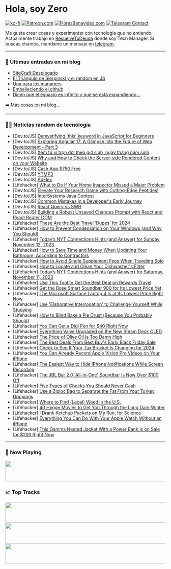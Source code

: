 # Hola, soy Zero

[![ko-fi](https://ko-fi.com/img/githubbutton_sm.svg)](https://ko-fi.com/J3J4N0LUK)
[![Patreon.com](https://img.shields.io/endpoint.svg?url=https%3A%2F%2Fshieldsio-patreon.vercel.app%2Fapi%3Fusername%3Dzerodragon%26type%3Dpatrons&style=for-the-badge)](https://patreon.com/zerodragon)
[![FloresBenavides.com](https://img.shields.io/website?down_message=oops&label=MiBlog&style=for-the-badge&up_message=online&url=https%3A%2F%2Ffloresbenavides.com)](https://floresbenavides.com)
[![Telegram Contact](https://img.shields.io/badge/escr%C3%ADbeme-ZeroDragon-%2326A5E4?style=for-the-badge&logo=telegram)](https://t.me/zerodragon)

Me gusta crear cosas y experimentar con tecnología que no entiendo.
Actualmente trabajo en [ResuelveTuDeuda](http://github.com/resuelve) donde soy Tech Manager.
Si buscas chamba, mandame un mensaje en [telegram](https://t.me/zerodragon).

---

### 📕 Últimas entradas en mi blog
<!-- BLOG-POST-LIST:START -->
- [SiteCraft Desplegado](https://floresbenavides.com/sitecraft-desplegado/)
- [El Triángulo de Sierpinski y el random en JS](https://floresbenavides.com/el-triangulo-de-sierpinski-y-el-random-en-js/)
- [Una para los managers](https://floresbenavides.com/una-para-los-managers/)
- [Embelleciendo el github](https://floresbenavides.com/embelleciendo-el-github/)
- [Dicen que el espacio es infinito y que se está expandiendo…](https://floresbenavides.com/dicen-que-el-espacio-es-infinito-y-que-se-esta-expandiendo/)
<!-- BLOG-POST-LIST:END -->

➡️ [Más cosas en mi blog...](https://floresbenavides.com)

---

### 👨‍💻 Noticias random de tecnología
<!-- TECH-POSTS:START -->
- [Dev.to/JS] [Demystifying &#39;this&#39; keyword in JavaScript for Beginners](https://dev.to/opensign/demystifying-this-keyword-in-javascript-for-beginners-4723)
- [Dev.to/JS] [Exploring Angular 17: A Glimpse into the Future of Web Development - Part 3](https://dev.to/ahmoustafa35/exploring-angular-17-a-glimpse-into-the-future-of-web-development-part-3-2n4c)
- [Dev.to/JS] [Xem tử vi trọn đời theo giờ sinh, ngày tháng năm sinh](https://dev.to/tuvivn123/xem-tu-vi-tron-doi-theo-gio-sinh-ngay-thang-nam-sinh-5lg)
- [Dev.to/JS] [Why and How to Check the Server-side Rendered Content on your Website](https://dev.to/ajones_codes/why-and-how-to-check-the-server-side-rendered-content-on-your-website-89a)
- [Dev.to/JS] [Cash App $750 Free](https://dev.to/aslamkhan/cash-app-750-free-3fda)
- [Dev.to/JS] [YTMP3](https://dev.to/yttomp3/ytmp3-36g0)
- [Dev.to/JS] [AdFlex](https://dev.to/wsovn123/adflex-1m0o)
- [Lifehacker] [What to Do If Your Home Inspector Missed a Major Problem](https://lifehacker.com/what-to-do-if-your-home-inspector-missed-a-major-proble-1851010209)
- [Dev.to/JS] [Elevate Your Research Game with Cutting-Edge Peptides!](https://dev.to/anzikbro/elevate-your-research-game-with-cutting-edge-peptides-3hnj)
- [Dev.to/JS] [InterSystems Java Contest](https://dev.to/intersystems/intersystems-java-contest-4hni)
- [Dev.to/JS] [Common Mistakes in a Developer&#39;s Early Journey](https://dev.to/kamesh_dev/common-mistakes-in-a-developers-early-journey-2opb)
- [Dev.to/JS] [React Query vs SWR](https://dev.to/mohammadfaisal/react-query-vs-swr-3016)
- [Dev.to/JS] [Building a Robust Unsaved Changes Prompt with React and React Router DOM](https://dev.to/serifcolakel/building-a-robust-unsaved-changes-prompt-with-react-and-react-router-dom-22d4)
- [Lifehacker] [These Are the Best Travel ‘Dupes’ for 2024](https://lifehacker.com/these-are-the-best-travel-dupes-for-2024-1851010212)
- [Lifehacker] [How to Prevent Condensation on Your Windows &lpar;and Why You Should&rpar;](https://lifehacker.com/how-to-prevent-condensation-on-your-windows-and-why-yo-1851010216)
- [Lifehacker] [Today’s NYT Connections Hints &lpar;and Answer&rpar; for Sunday, November 12, 2023](https://lifehacker.com/nyt-connections-answer-today-november-12-2023-1851007554)
- [Lifehacker] [How to Save Time and Money When Updating Your Bathroom, According to Contractors](https://lifehacker.com/how-to-save-time-and-money-when-updating-your-bathroom-1851010323)
- [Lifehacker] [How to Avoid Single Supplement Fees When Traveling Solo](https://lifehacker.com/how-to-avoid-single-supplement-fees-when-traveling-solo-1851010320)
- [Lifehacker] [How to Locate and Clean Your Dishwasher&#39;s Filter](https://lifehacker.com/how-to-locate-and-clean-your-dishwashers-filter-1851010315)
- [Lifehacker] [Today’s NYT Connections Hints &lpar;and Answer&rpar; for Saturday, November 11, 2023](https://lifehacker.com/nyt-connections-answer-today-november-11-2023-1851007157)
- [Lifehacker] [Use This Tool to Get the Best Deal on Rewards Travel](https://lifehacker.com/use-this-tool-to-get-the-best-deal-on-rewards-travel-1851011723)
- [Lifehacker] [Get the Bose Smart Soundbar 900 for Its Lowest Price Yet](https://lifehacker.com/get-the-bose-smart-soundbar-900-for-its-lowest-price-ye-1851013073)
- [Lifehacker] [The Microsoft Surface Laptop 4 Is at Its Lowest Price Right Now](https://lifehacker.com/the-microsoft-surface-laptop-4-is-at-its-lowest-price-r-1851012902)
- [Lifehacker] [Use &#39;Elaborative Interrogation&#39; to Challenge Yourself While Studying](https://lifehacker.com/use-elaborative-interrogation-to-challenge-yourself-whi-1851011669)
- [Lifehacker] [How to Blind Bake a Pie Crust &lpar;Because You Probably Should&rpar;](https://lifehacker.com/how-to-blind-bake-a-pie-crust-because-you-probably-sho-1851012606)
- [Lifehacker] [You Can Get a Digi Pen for $40 Right Now](https://lifehacker.com/you-can-get-a-digi-pen-for-40-right-now-1851000905)
- [Lifehacker] [Everything Valve Upgraded on the New Steam Deck OLED](https://lifehacker.com/everything-valve-updated-for-the-steam-deck-oled-1851012321)
- [Lifehacker] [The Price of Olive Oil Is Too Damn High](https://lifehacker.com/the-best-substitutes-for-olive-oil-1851011974)
- [Lifehacker] [The Best Deals From Best Buy&#39;s Early Black Friday Sale](https://lifehacker.com/best-buys-black-friday-calendar-1850942632)
- [Lifehacker] [Check to See If Your Tax Bracket Is Changing for 2024](https://lifehacker.com/check-to-see-if-your-tax-bracket-is-changing-for-2024-1851011635)
- [Lifehacker] [You Can Already Record Apple Vision Pro Videos on Your iPhone](https://lifehacker.com/you-can-already-record-apple-vision-pro-videos-on-your-1851011585)
- [Lifehacker] [The Easiest Way to Hide iPhone Notifications While Screen Recording](https://lifehacker.com/the-easiest-way-to-hide-iphone-notifications-while-scre-1851011325)
- [Lifehacker] [The JBL Bar 2.0 &#39;All-in-One&#39; Soundbar Is Now Over $100 Off](https://lifehacker.com/the-jbl-bar-2-0-all-in-one-soundbar-is-now-over-100-of-1851011606)
- [Lifehacker] [Five Types of Checks You Should Never Cash](https://lifehacker.com/types-of-checks-you-should-never-cash-1851011208)
- [Lifehacker] [Use a Ziploc Bag to Separate the Fat From Your Turkey Drippings](https://lifehacker.com/use-a-ziploc-bag-to-separate-the-fat-from-your-turkey-d-1851010515)
- [Lifehacker] [Where to Find &lpar;Legal&rpar; Weed in the U.S.](https://lifehacker.com/where-is-weed-legal-1845595270)
- [Lifehacker] [40 Hygge Movies to Get You Through the Long Dark Winter](https://lifehacker.com/cozy-movies-with-hygge-vibes-1851003088)
- [Lifehacker] [I Drank Ketchup Packets on My Run, for Science](https://lifehacker.com/i-drank-ketchup-packets-on-my-run-for-science-1851011104)
- [Lifehacker] [Everything You Can Do With Your Apple Watch Without an iPhone](https://lifehacker.com/all-the-ways-you-can-use-the-apple-watch-without-an-iph-1851010672)
- [Lifehacker] [This Gamma Heated Jacket With a Power Bank Is on Sale for $200 Right Now](https://lifehacker.com/this-gamma-heated-jacket-with-a-power-bank-is-on-sale-f-1851000997)<!-- TECH-POSTS:END -->

---

### 🎵 Now Playing
<a href="https://spotify-now-playing-dun.vercel.app/now-playing?open"><img src="https://spotify-now-playing-dun.vercel.app/now-playing" width="540" height="64"></a>

### 📈 Top Tracks
<a href="https://spotify-now-playing-dun.vercel.app/top-tracks?i=1&open"><img src="https://spotify-now-playing-dun.vercel.app/top-tracks?i=1" width="540" height="64"></a>
<a href="https://spotify-now-playing-dun.vercel.app/top-tracks?i=2&open"><img src="https://spotify-now-playing-dun.vercel.app/top-tracks?i=2" width="540" height="64"></a>
<a href="https://spotify-now-playing-dun.vercel.app/top-tracks?i=3&open"><img src="https://spotify-now-playing-dun.vercel.app/top-tracks?i=3" width="540" height="64"></a>
